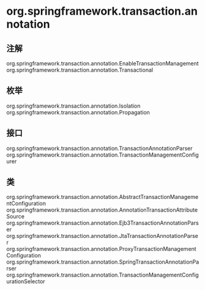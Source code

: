# org.springframework.transaction.annotation

## 注解

org.springframework.transaction.annotation.EnableTransactionManagement
org.springframework.transaction.annotation.Transactional

## 枚举

org.springframework.transaction.annotation.Isolation
org.springframework.transaction.annotation.Propagation

## 接口

org.springframework.transaction.annotation.TransactionAnnotationParser
org.springframework.transaction.annotation.TransactionManagementConfigurer

## 类

org.springframework.transaction.annotation.AbstractTransactionManagementConfiguration
org.springframework.transaction.annotation.AnnotationTransactionAttributeSource
org.springframework.transaction.annotation.Ejb3TransactionAnnotationParser
org.springframework.transaction.annotation.JtaTransactionAnnotationParser
org.springframework.transaction.annotation.ProxyTransactionManagementConfiguration
org.springframework.transaction.annotation.SpringTransactionAnnotationParser
org.springframework.transaction.annotation.TransactionManagementConfigurationSelector




